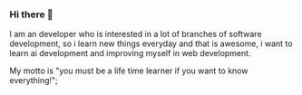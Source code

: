 ### Hi there 👋
I am an developer who is interested in a lot of branches of software development, so i learn new things everyday and that is awesome, i want to learn ai development and improving myself in web development.

My motto is "you must be a life time learner if you want to know everything!";
